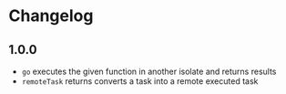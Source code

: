 # Changelog

## 1.0.0

+ `go` executes the given function in another isolate and returns results
+ `remoteTask` returns converts a task into a remote executed task
